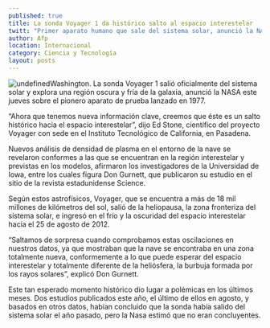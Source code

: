 ```yaml
---
published: true
title: La sonda Voyager 1 da histórico salto al espacio interestelar
twitt: "Primer aparato humano que sale del sistema solar, anunció la NASA."
author: Afp
location: Internacional
category: Ciencia y Tecnología
layout: posts
---
```


![undefined](http://i.imgur.com/v4EvcM0m.jpg)Washington. La sonda Voyager 1 salió oficialmente del sistema solar y explora una región oscura y fría de la galaxia, anunció la NASA este jueves sobre el pionero aparato de prueba lanzado en 1977.

“Ahora que tenemos nueva información clave, creemos que éste es un salto histórico hacia el espacio interestelar”, dijo Ed Stone, científico del proyecto Voyager con sede en el Instituto Tecnológico de California, en Pasadena.

Nuevos análisis de densidad de plasma en el entorno de la nave se revelaron conformes a las que se encuentran en la región interestelar y previstas en los modelos, afirmaron los investigadores de la Universidad de Iowa, entre los cuales figura Don Gurnett, que publicaron su estudio en el sitio de la revista estadunidense Science.

Según estos astrofísicos, Voyager, que se encuentra a más de 18 mil millones de kilómetros del sol, salió de la heliopausa, la zona fronteriza del sistema solar, e ingresó en el frío y la oscuridad del espacio interestelar hacia el 25 de agosto de 2012.

“Saltamos de sorpresa cuando comprobamos estas oscilaciones en nuestros datos, ya que mostraban que la nave se encontraba en una zona totalmente nueva, conformemente a lo que puede esperar del espacio interestelar y totalmente diferente de la heliósfera, la burbuja formada por los rayos solares”, explicó Don Gurnett.

Este tan esperado momento histórico dio lugar a polémicas en los últimos meses. Dos estudios publicados este año, el último de ellos en agosto, y basados en otros datos, habían concluido que la sonda había salido del sistema solar el año pasado, pero la Nasa estimó que no eran concluyentes.
